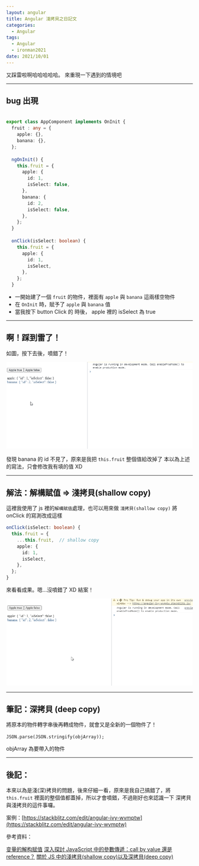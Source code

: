 ```yaml
---
layout: angular
title: Angular 淺拷貝之日記文
categories:
  - Angular
tags:
  - Angular
  - ironman2021
date: 2021/10/01
---
```


又踩雷啦啊哈哈哈哈哈。
來重現一下遇到的情境吧

---

## bug 出現

```ts

export class AppComponent implements OnInit {
  fruit : any = {
    apple: {},
    banana: {},
  };

  ngOnInit() {
    this.fruit = {
      apple: {
        id: 1,
        isSelect: false,
      },
      banana: {
        id: 2,
        isSelect: false,
      },
    };
  }

  onClick(isSelect: boolean) {
    this.fruit = {
      apple: {
        id: 1,
        isSelect,
      },
    };
  }

```

- 一開始建了一個 `fruit` 的物件，裡面有 `apple` 與 `banana` 這兩樣空物件
- 在 `OnInit` 時，賦予了 `apple` 與 `banana` 值
- 當我按下 button Click 的 時後， apple 裡的 isSelect 為 true

---

## 啊！踩到雷了！

如圖，按下去後，噴錯了！

![](assets/images/ironman/ng_shallowCopy-vs-deepCopy/n0KX6uJ.gif)

發現 banana 的 id 不見了，原來是我把 `this.fruit` 整個值給改掉了
本以為上述的寫法，只會修改我有填的值 XD

---

## 解法：解構賦值 => 淺拷貝(shallow copy)

這裡我使用了 js 裡的`解構賦值`處理，也可以用來做 `淺拷貝(shallow copy)`
將 onClick 的寫測改成這樣

```ts
onClick(isSelect: boolean) {
  this.fruit = {
    ...this.fruit,  // shallow copy
    apple: {
      id: 1,
      isSelect,
    },
  };
}
```

來看看成果。嗯...沒噴錯了 XD 結案！

![](assets/images/ironman/ng_shallowCopy-vs-deepCopy/tDm3C0c.gif)

---

## 筆記：深拷貝 (deep copy)

將原本的物件轉字串後再轉成物件，就會又是全新的一個物件了！

`JSON.parse(JSON.stringify(objArray));`

objArray 為要帶入的物件

---

## 後記：

本來以為是淺(深)拷貝的問題，後來仔細一看，原來是我自己搞錯了，將 `this.fruit` 裡面的整個值都蓋掉，所以才會噴錯，不過剛好也來認識一下 深拷貝與淺拷貝的這件事囉。

案例：[https://stackblitz.com/edit/angular-ivy-wvmptw](https://stackblitz.com/edit/angular-ivy-wvmptw)

參考資料：

[变量的解构赋值](https://es6.ruanyifeng.com/#docs/destructuring)
[深入探討 JavaScript 中的參數傳遞：call by value 還是 reference？](https://blog.techbridge.cc/2018/06/23/javascript-call-by-value-or-reference/)
[關於 JS 中的淺拷貝(shallow copy)以及深拷貝(deep copy)](https://medium.com/andy-blog/%E9%97%9C%E6%96%BCjs%E4%B8%AD%E7%9A%84%E6%B7%BA%E6%8B%B7%E8%B2%9D-shallow-copy-%E4%BB%A5%E5%8F%8A%E6%B7%B1%E6%8B%B7%E8%B2%9D-deep-copy-5f5bbe96c122)
